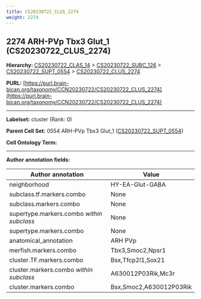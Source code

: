 ```yaml
---
title: CS20230722_CLUS_2274
weight: 2274
---
```

## 2274 ARH-PVp Tbx3 Glut_1 (CS20230722_CLUS_2274)
<b>Hierarchy: </b>
[CS20230722_CLAS_14](../CS20230722_CLAS_14) >
[CS20230722_SUBC_126](../CS20230722_SUBC_126) >
[CS20230722_SUPT_0554](../CS20230722_SUPT_0554) >
[CS20230722_CLUS_2274](../CS20230722_CLUS_2274)

**PURL:** [https://purl.brain-bican.org/taxonomy/CCN20230722/CS20230722_CLUS_2274](https://purl.brain-bican.org/taxonomy/CCN20230722/CS20230722_CLUS_2274)

---


**Labelset:** cluster (Rank: 0)

**Parent Cell Set:** 0554 ARH-PVp Tbx3 Glut_1 ([CS20230722_SUPT_0554](../CS20230722_SUPT_0554))



**Cell Ontology Term:** 

[MARKER GENES.]: #


---

[TRANSFERRED ANNOTATIONS.]: #


[AUTHOR ANNOTATION FIELDS.]: #


**Author annotation fields:**

| Author annotation | Value |
|-------------------|-------|
|neighborhood|HY-EA-Glut-GABA|
|subclass.tf.markers.combo|None|
|subclass.markers.combo|None|
|supertype.markers.combo _within subclass_|None|
|supertype.markers.combo|None|
|anatomical_annotation|ARH PVp|
|merfish.markers.combo|Tbx3,Smoc2,Npsr1|
|cluster.TF.markers.combo|Bsx,Tfcp2l1,Sox21|
|cluster.markers.combo _within subclass_|A630012P03Rik,Mc3r|
|cluster.markers.combo|Bsx,Smoc2,A630012P03Rik|
